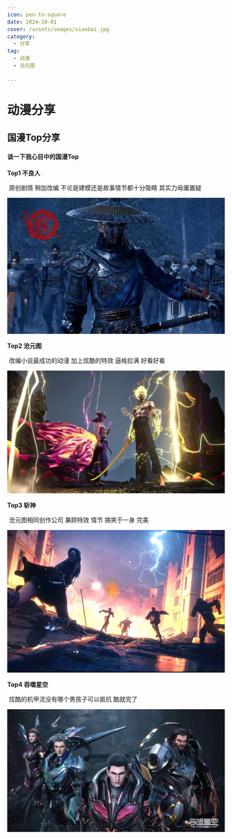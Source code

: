```yaml
---
icon: pen-to-square
date: 2024-10-01
cover: /assets/images/xiaobai.jpg
category:
  - 分享
tag:
  - 动漫
  - 沧元图

---
```


# 动漫分享

## 国漫Top分享

#### 谈一下我心目中的国漫Top
<!-- more -->
**Top1  不良人**

​	原创剧情  稍加改编  不论是建模还是故事情节都十分吸睛  其实力毋庸置疑

![不良人](./imgs/buliangren.webp)

**Top2  沧元图**

​	改编小说最成功的动漫  加上炫酷的特效  逼格拉满  好看好看

![沧元图](./imgs/cangyuantu.jpg)

**Top3  斩神**

​	沧元图相同创作公司  兼顾特效  情节  搞笑于一身  完美

![斩神](./imgs/zhanshen.jpg)

**Top4  吞噬星空**

​	炫酷的机甲流没有哪个男孩子可以抵抗  酷就完了

![吞噬星空](./imgs/tunshixingkong.jpg)

